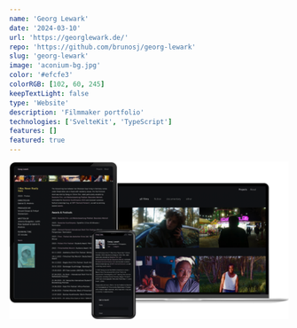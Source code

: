 ```yaml
---
name: 'Georg Lewark'
date: '2024-03-10'
url: 'https://georglewark.de/'
repo: 'https://github.com/brunosj/georg-lewark'
slug: 'georg-lewark'
image: 'aconium-bg.jpg'
color: '#efcfe3'
colorRGB: [102, 60, 245]
keepTextLight: false
type: 'Website'
description: 'Filmmaker portfolio'
technologies: ['SvelteKit', 'TypeScript']
features: []
featured: true
---
```


![Georg Lewawrk Devices](../../assets/images/glewark-devices.png)
